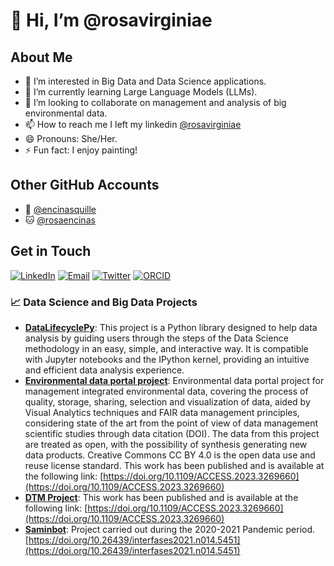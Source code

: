 # 👋 Hi, I’m @rosavirginiae

## About Me

- 👀 I’m interested in Big Data and Data Science applications.
- 🌱 I’m currently learning Large Language Models (LLMs).
- 💞️ I’m looking to collaborate on management and analysis of big environmental data.
- 📫 How to reach me I left my linkedin [@rosavirginiae](https://www.linkedin.com/in/rosavirginiae)
- 😄 Pronouns: She/Her.
- ⚡ Fun fact: I enjoy painting!

## Other GitHub Accounts

- 🐙 [@encinasquille](https://github.com/encinasquille)
- 🐱 [@rosaencinas](https://github.com/rosaencinas)

## Get in Touch

[![LinkedIn](https://img.shields.io/badge/LinkedIn-blue?style=for-the-badge&logo=linkedin)](https://www.linkedin.com/in/rosavirginiae)
[![Email](https://img.shields.io/badge/Email-red?style=for-the-badge&logo=gmail)](mailto:rosavirginiae@gmail.com)
[![Twitter](https://img.shields.io/badge/Twitter-blue?style=for-the-badge&logo=twitter)](https://twitter.com/rosavirginiae)
[![ORCID](https://img.shields.io/badge/ORCID-A6CE39?style=for-the-badge&logo=orcid)](https://orcid.org/0000-0001-9166-1741)


### 📈 Data Science and Big Data Projects

- **[DataLifecyclePy](https://github.com/encinasquille/DataLifecyclePy)**: This project is a Python library designed to help data analysis by guiding users through the steps of the Data Science methodology in an easy, simple, and interactive way. It is compatible with Jupyter notebooks and the IPython kernel, providing an intuitive and efficient data analysis experience.
- **[Environmental data portal project](https://github.com/encinasquille/ProjSGA)**: Environmental data portal project for management integrated environmental data, covering the process of quality, storage, sharing, selection and visualization of data, aided by Visual Analytics techniques and FAIR data management principles, considering state of the art from the point of view of data management scientific studies through data citation (DOI). The data from this project are treated as open, with the possibility of synthesis generating new data products. Creative Commons CC BY 4.0 is the open data use and reuse license standard. This work has been published and is available at the following link: [https://doi.org/10.1109/ACCESS.2023.3269660](https://doi.org/10.1109/ACCESS.2023.3269660) 
- **[DTM Project](https://github.com/encinasquille/Identify-topics-via-DTM)**: This work has been published and is available at the following link: [https://doi.org/10.1109/ACCESS.2023.3269660](https://doi.org/10.1109/ACCESS.2023.3269660)
- **[Saminbot](https://github.com/rosaencinas/saminbot)**: Project carried out during the 2020-2021 Pandemic period. [https://doi.org/10.26439/interfases2021.n014.5451](https://doi.org/10.26439/interfases2021.n014.5451)


<!---
rosavirginiae/rosavirginiae is a ✨ special ✨ repository because its `README.md` (this file) appears on your GitHub profile.
You can click the Preview link to take a look at your changes.
--->
